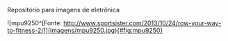 Repositório para imagens de eletrônica



![mpu9250^[Fonte: http://www.sportsister.com/2013/10/24/row-your-way-to-fitness-2/]](imagens/mpu9250.jpg){#fig:mpu9250}
